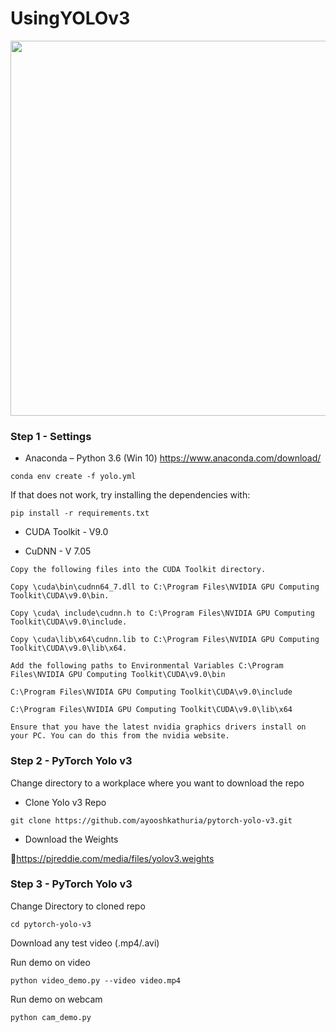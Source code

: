 # UsingYOLOv3

<img width=600 src="https://user-images.githubusercontent.com/44635266/62702994-1cb8b700-ba23-11e9-9bd6-88d60bc48eaa.PNG">

### Step 1 - Settings
* Anaconda – Python 3.6 (Win 10) https://www.anaconda.com/download/
```
conda env create -f yolo.yml
```

If that does not work, try installing the dependencies with:
```
pip install -r requirements.txt
```
* CUDA Toolkit - V9.0 

* CuDNN - V 7.05

```
Copy the following files into the CUDA Toolkit directory.

Copy \cuda\bin\cudnn64_7.dll to C:\Program Files\NVIDIA GPU Computing Toolkit\CUDA\v9.0\bin.

Copy \cuda\ include\cudnn.h to C:\Program Files\NVIDIA GPU Computing Toolkit\CUDA\v9.0\include.

Copy \cuda\lib\x64\cudnn.lib to C:\Program Files\NVIDIA GPU Computing Toolkit\CUDA\v9.0\lib\x64.

Add the following paths to Environmental Variables C:\Program Files\NVIDIA GPU Computing Toolkit\CUDA\v9.0\bin

C:\Program Files\NVIDIA GPU Computing Toolkit\CUDA\v9.0\include

C:\Program Files\NVIDIA GPU Computing Toolkit\CUDA\v9.0\lib\x64

Ensure that you have the latest nvidia graphics drivers install on your PC. You can do this from the nvidia website.
```
### Step 2 - PyTorch Yolo v3
Change directory to a workplace where you want to download the repo

* Clone Yolo v3 Repo
```
git clone https://github.com/ayooshkathuria/pytorch-yolo-v3.git
```
* Download the Weights

🔗https://pjreddie.com/media/files/yolov3.weights

### Step 3 - PyTorch Yolo v3
Change Directory to cloned repo
```
cd pytorch-yolo-v3
```
Download any test video (.mp4/.avi)

Run demo on video
```
python video_demo.py --video video.mp4
```
Run demo on webcam
```
python cam_demo.py
```